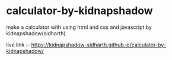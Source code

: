 # calculator-by-kidnapshadow
make a calculator with using html and css and javascript by kidnapshadow(sidharth) 

live link :- https://kidnapshadow-sidharth.github.io/calculator-by-kidnapshadow/

